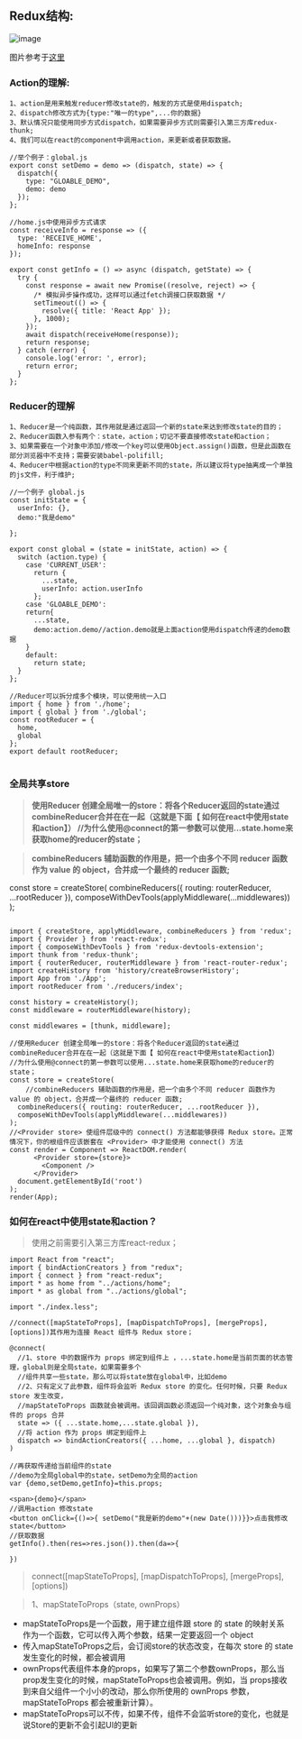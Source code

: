 ## Redux结构:

![image](https://images2015.cnblogs.com/blog/593627/201604/593627-20160418100233882-504389266.png)

图片参考于[这里](https://www.cnblogs.com/wilber2013/p/5403350.html)

### Action的理解:  
    1、action是用来触发reducer修改state的，触发的方式是使用dispatch;
    2、dispatch修改方式为{type:"唯一的type",...你的数据}
    3、默认情况只能使用同步方式dispatch，如果需要异步方式则需要引入第三方库redux-thunk;
    4、我们可以在react的component中调用action，来更新或者获取数据。

```
//举个例子：global.js
export const setDemo = demo => (dispatch, state) => {
  dispatch({
    type: "GLOABLE_DEMO",
    demo: demo
  });
};

//home.js中使用异步方式请求
const receiveInfo = response => ({
  type: 'RECEIVE_HOME',
  homeInfo: response
});

export const getInfo = () => async (dispatch, getState) => {
  try {
    const response = await new Promise((resolve, reject) => {
      /* 模拟异步操作成功，这样可以通过fetch调接口获取数据 */
      setTimeout(() => {
        resolve({ title: 'React App' });
      }, 1000);
    });
    await dispatch(receiveHome(response));
    return response;
  } catch (error) {
    console.log('error: ', error);
    return error;
  }
};

```


### Reducer的理解

    1、Reducer是一个纯函数，其作用就是通过返回一个新的state来达到修改state的目的；
    2、Reducer函数入参有两个：state，action；切记不要直接修改state和action；
    3、如果需要在一个对象中添加/修改一个key可以使用Object.assign()函数，但是此函数在部分浏览器中不支持；需要安装babel-polifill;
    4、Reducer中根据action的type不同来更新不同的state，所以建议将type抽离成一个单独的js文件，利于维护;


```
//一个例子 global.js
const initState = {
  userInfo: {},
  demo:"我是demo"
  
};

export const global = (state = initState, action) => {
  switch (action.type) {
    case 'CURRENT_USER':
      return {
        ...state,
        userInfo: action.userInfo
      };
    case 'GLOABLE_DEMO':
    return{
      ...state,
      demo:action.demo//action.demo就是上面action使用dispatch传递的demo数据
    }
    default:
      return state;
  }
};

//Reducer可以拆分成多个模块，可以使用统一入口
import { home } from './home';
import { global } from './global';
const rootReducer = {
  home,
  global
};
export default rootReducer;


```

### 全局共享store

> **使用Reducer 创建全局唯一的store：将各个Reducer返回的state通过combineReducer合并在在一起（这就是下面【 如何在react中使用state和action】）
//为什么使用@connect的第一参数可以使用...state.home来获取home的reducer的state；**

> **combineReducers 辅助函数的作用是，把一个由多个不同 reducer 函数作为 value 的 object，合并成一个最终的 reducer 函数;**

const store = createStore(
  combineReducers({ routing: routerReducer, ...rootReducer }),
  composeWithDevTools(applyMiddleware(...middlewares))
);

```

import { createStore, applyMiddleware, combineReducers } from 'redux';
import { Provider } from 'react-redux';
import { composeWithDevTools } from 'redux-devtools-extension';
import thunk from 'redux-thunk';
import { routerReducer, routerMiddleware } from 'react-router-redux';
import createHistory from 'history/createBrowserHistory';
import App from './App';
import rootReducer from './reducers/index';

const history = createHistory();
const middleware = routerMiddleware(history);

const middlewares = [thunk, middleware];

//使用Reducer 创建全局唯一的store：将各个Reducer返回的state通过combineReducer合并在在一起（这就是下面【 如何在react中使用state和action】）
//为什么使用@connect的第一参数可以使用...state.home来获取home的reducer的state；
const store = createStore(
    //combineReducers 辅助函数的作用是，把一个由多个不同 reducer 函数作为 value 的 object，合并成一个最终的 reducer 函数;
  combineReducers({ routing: routerReducer, ...rootReducer }),
  composeWithDevTools(applyMiddleware(...middlewares))
);
//<Provider store> 使组件层级中的 connect() 方法都能够获得 Redux store。正常情况下，你的根组件应该嵌套在 <Provider> 中才能使用 connect() 方法
const render = Component => ReactDOM.render(
      <Provider store={store}>
        <Component />
      </Provider>
  document.getElementById('root')
);
render(App);

```


### 如何在react中使用state和action？

> 使用之前需要引入第三方库react-redux；

```
import React from "react";
import { bindActionCreators } from "redux";
import { connect } from "react-redux";
import * as home from "../actions/home";
import * as global from "../actions/global";

import "./index.less";

//connect([mapStateToProps], [mapDispatchToProps], [mergeProps], [options])其作用为连接 React 组件与 Redux store；

@connect(
  //1、store 中的数据作为 props 绑定到组件上 ，...state.home是当前页面的状态管理，global则是全局state，如果需要多个
  //组件共享一些state，那么可以将state放在global中，比如demo
  //2、只有定义了此参数，组件将会监听 Redux store 的变化。任何时候，只要 Redux store 发生改变，
  //mapStateToProps 函数就会被调用。该回调函数必须返回一个纯对象，这个对象会与组件的 props 合并
  state => ({ ...state.home,...state.global }),
  //将 action 作为 props 绑定到组件上
  dispatch => bindActionCreators({ ...home, ...global }, dispatch)
)

//再获取传递给当前组件的state
//demo为全局global中的state，setDemo为全局的action
var {demo,setDemo,getInfo}=this.props;

<span>{demo}</span>
//调用action 修改state
<button onClick={()=>{ setDemo("我是新的demo"+(new Date()))}}>点击我修改state</button>
//获取数据
getInfo().then(res=>res.json()).then(da=>{
    
})
```

> connect([mapStateToProps], [mapDispatchToProps], [mergeProps], [options])

> 1、mapStateToProps（state, ownProps） 

-  mapStateToProps是一个函数，用于建立组件跟 store 的 state 的映射关系 作为一个函数，它可以传入两个参数，结果一定要返回一个 object 
- 传入mapStateToProps之后，会订阅store的状态改变，在每次 store 的 state 发生变化的时候，都会被调用 
- ownProps代表组件本身的props，如果写了第二个参数ownProps，那么当prop发生变化的时候，mapStateToProps也会被调用。例如，当 props接收到来自父组件一个小小的改动，那么你所使用的 ownProps 参数，mapStateToProps 都会被重新计算）。 
- mapStateToProps可以不传，如果不传，组件不会监听store的变化，也就是说Store的更新不会引起UI的更新 

